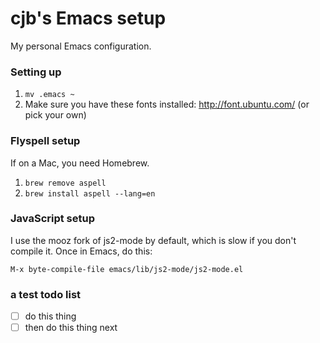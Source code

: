 cjb's Emacs setup
=================

My personal Emacs configuration.

### Setting up ###

1. `mv .emacs ~`
1. Make sure you have these fonts installed: http://font.ubuntu.com/
(or pick your own)


### Flyspell setup ###

If on a Mac, you need Homebrew.

1. `brew remove aspell`
1. `brew install aspell --lang=en`


### JavaScript setup ###

I use the mooz fork of js2-mode by default, which is slow if you don't compile it. Once in Emacs, do this:

`M-x byte-compile-file emacs/lib/js2-mode/js2-mode.el`

### a test todo list

- [ ] do this thing
- [ ] then do this thing next

